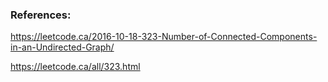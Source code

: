 ### References:

https://leetcode.ca/2016-10-18-323-Number-of-Connected-Components-in-an-Undirected-Graph/

https://leetcode.ca/all/323.html
